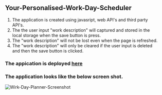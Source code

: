 ## Your-Personalised-Work-Day-Scheduler

1. The application is created using javasript, web API's and third party API's.
2. The the user input "work description" will captured and stored in the local storage when the save button is press.
3. The "work description" will not be lost even when the page is refreshed.
4. The "work description" will only be cleared if the user input is deleted and then the save button is clicked.

### The appication is deployed [here](https://upster23.github.io/Your-Personalised-Work-Day-Scheduler/)

### The application looks like the below screen shot.
![Wirk-Day-Planner-Screenshot](https://user-images.githubusercontent.com/79011370/125154531-f8c0fb80-e18c-11eb-9044-5666ed4797a5.JPG)








